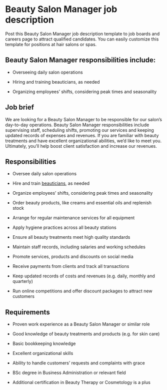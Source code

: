 # Beauty Salon Manager job description
Post this Beauty Salon Manager job description template to job boards and careers page to attract qualified candidates. You can easily customize this template for positions at hair salons or spas.


## Beauty Salon Manager responsibilities include:
* Overseeing daily salon operations

* Hiring and training beauticians, as needed

* Organizing employees’ shifts, considering peak times and seasonality


## Job brief

We are looking for a Beauty Salon Manager to be responsible for our salon’s day-to-day operations.
Beauty Salon Manager responsibilities include supervising staff, scheduling shifts, promoting our services and keeping updated records of expenses and revenues. If you are familiar with beauty treatments and have excellent organizational abilities, we’d like to meet you.
Ultimately, you’ll help boost client satisfaction and increase our revenues.


## Responsibilities

* Oversee daily salon operations

* Hire and train <a href="https://resources.workable.com/beautician-job-description" target="_blank" rel="noopener">beauticians</a>, as needed

* Organize employees’ shifts, considering peak times and seasonality

* Order beauty products, like creams and essential oils and replenish stock

* Arrange for regular maintenance services for all equipment

* Apply hygiene practices across all beauty stations

* Ensure all beauty treatments meet high quality standards

* Maintain staff records, including salaries and working schedules

* Promote services, products and discounts on social media

* Receive payments from clients and track all transactions

* Keep updated records of costs and revenues (e.g. daily, monthly and quarterly)

* Run online competitions and offer discount packages to attract new customers


## Requirements

* Proven work experience as a Beauty Salon Manager or similar role

* Good knowledge of beauty treatments and products (e.g. for skin care)

* Basic bookkeeping knowledge

* Excellent organizational skills

* Ability to handle customers’ requests and complaints with grace

* BSc degree in Business Administration or relevant field

* Additional certification in Beauty Therapy or Cosmetology is a plus
